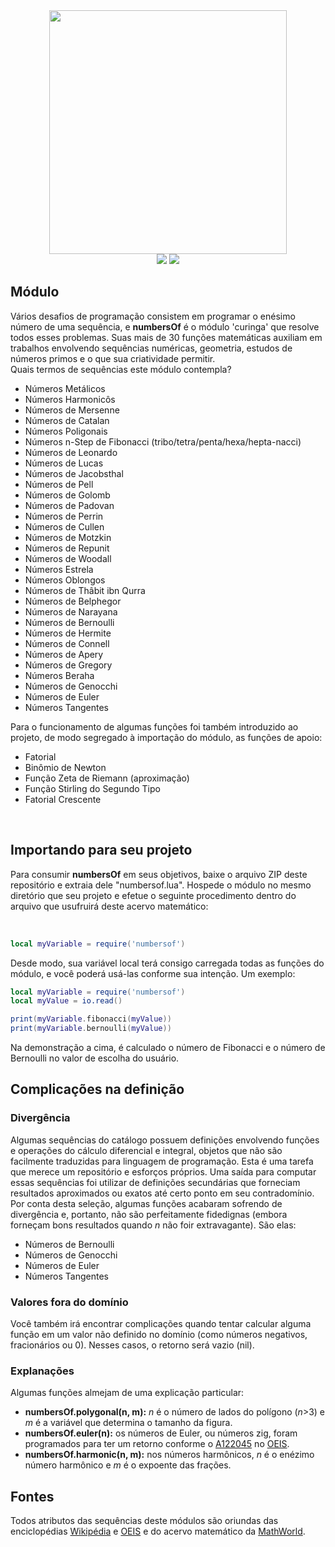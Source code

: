 <div align="center">
<img width=380px height=390px src="https://user-images.githubusercontent.com/110111018/214122638-0f3eedf1-4ef8-46af-9eca-a4758bbb32a6.png"/>
<br>
<img src="https://img.shields.io/github/license/lulu-ancacio/numbersOf?style=plastic">
<img src="http://img.shields.io/static/v1?label=language&message=lua&color=rgb(138,43,226)&style=plastic">
</div>

<h2>Módulo</h2>
<p>
Vários desafios de programação consistem em programar o enésimo número de uma sequência, e <strong>numbersOf</strong> é o módulo 'curinga' que resolve todos esses problemas. Suas mais de 30 funções matemáticas auxiliam em trabalhos envolvendo sequências numéricas, geometria, estudos de números primos e o que sua criatividade permitir. 
<br>
Quais termos de sequências este módulo contempla?
<ul>
<li>Números Metálicos</li>
<li>Números Harmonicôs</li>
<li>Números de Mersenne</li>
<li>Números de Catalan</li>
<li>Números Poligonais</li>
<li>Números n-Step de Fibonacci (tribo/tetra/penta/hexa/hepta-nacci)</li>
<li>Números de Leonardo</li>
<li>Números de Lucas</li>
<li>Números de Jacobsthal</li>
<li>Números de Pell</li>
<li>Números de Golomb</li>
<li>Números de Padovan</li>
<li>Números de Perrin</li>
<li>Números de Cullen</li>
<li>Números de Motzkin</li>
<li>Números de Repunit</li>
<li>Números de Woodall</li>
<li>Números Estrela</li>
<li>Números Oblongos</li>
<li>Números de Thâbit ibn Qurra</li>
<li>Números de Belphegor</li>
<li>Números de Narayana</li>
<li>Números de Bernoulli</li>
<li>Números de Hermite</li>
<li>Números de Connell</li>
<li>Números de Apery</li>
<li>Números de Gregory</li>
<li>Números Beraha</li>
<li>Números de Genocchi</li>
<li>Números de Euler</li>
<li>Números Tangentes</li>
</ul>
Para o funcionamento de algumas funções foi também introduzido ao projeto, de modo segregado à importação do módulo, as funções de apoio:
<ul>
<li>Fatorial</li>
<li>Binômio de Newton</li>
<li>Função Zeta de Riemann (aproximação)</li>
<li>Função Stirling do Segundo Tipo</li>
<li>Fatorial Crescente</li>
</ul>
</p>
<br>
<h2>Importando para seu projeto</h2>
<p>
Para consumir <strong>numbersOf</strong> em seus objetivos, baixe o arquivo ZIP deste repositório e extraia dele "numbersof.lua". Hospede o módulo no mesmo diretório que seu projeto e efetue o seguinte procedimento dentro do arquivo que usufruirá deste acervo matemático:
</p>
<br>

```lua
local myVariable = require('numbersof')
```

<p>
Desde modo, sua variável local terá consigo carregada todas as funções do módulo, e você poderá usá-las conforme sua intenção. Um exemplo:
</p>

```lua
local myVariable = require('numbersof')
local myValue = io.read()

print(myVariable.fibonacci(myValue))
print(myVariable.bernoulli(myValue))
```

<p>
Na demonstração a cima, é calculado o número de Fibonacci e o número de Bernoulli no valor de escolha do usuário.
</p>

<h2>Complicações na definição</h2>
<h3>Divergência</h3>
<p>
Algumas sequências do catálogo possuem definições envolvendo funções e operações do cálculo diferencial e integral, objetos que não são facilmente traduzidas para linguagem de programação. Esta é uma tarefa que merece um repositório e esforços próprios. Uma saída para computar essas sequências foi utilizar de definições secundárias que forneciam resultados aproximados ou exatos até certo ponto em seu contradomínio. Por conta desta seleção, algumas funções acabaram sofrendo de divergência e, portanto, não são perfeitamente fidedignas (embora forneçam bons resultados quando <i>n</i> não foir extravagante). São elas:
<ul>
<li>Números de Bernoulli</li>
<li>Números de Genocchi</li>
<li>Números de Euler</li>
<li>Números Tangentes</li>
</ul>
</p>
<h3>Valores fora do domínio</h3>
<p>
Você também irá encontrar complicações quando tentar calcular alguma função em um valor não definido no domínio (como números negativos, fracionários ou 0). Nesses casos, o retorno será vazio (nil).
</p>
<h3>Explanações</h3>
<p>
Algumas funções almejam de uma explicação particular:
<ul>
<li><strong>numbersOf.polygonal(n, m):</strong> <i>n</i> é o número de lados do polígono (<i>n</i>>3) e <i>m</i> é a variável que determina o tamanho da figura.
</li>
<li><strong>numbersOf.euler(n):</strong> os números de Euler, ou números zig, foram programados para ter um retorno conforme o <a href="https://oeis.org/A122045">A122045</a> no <a href="https://oeis.org/">OEIS</a>.
</li>
<li><strong>numbersOf.harmonic(n, m):</strong> nos números harmônicos, <i>n</i> é o enézimo número harmônico e <i>m</i> é o expoente das frações.
</li>
</ul>
</p>
<h2>Fontes</h2>
<p>
Todos atributos das sequências deste módulos são oriundas das enciclopédias <a href="https://wikipedia.org">Wikipédia</a> e <a href="https://oeis.org">OEIS</a> e do acervo matemático da <a href="https://mathworld.wolfram.com/">MathWorld</a>.
</p>

